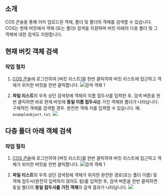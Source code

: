 ## 소개
COS 콘솔을 통해 이미 업로드된 객체, 폴더 및 폴더의 객체를 검색할 수 있습니다. COS는 현재 버킷에서 객체 (또는 폴더) 검색을 지원하며 버킷 아래의 다층 폴더 및 그 객체에 대한 검색도 지원합니다.


## 현재 버킷 객체 검색
### 작업 절차

1. [COS 콘솔](https://console.cloud.tencent.com/cos5)에 로그인하여 [버킷 리스트]를 한번 클릭하여 버킷 리스트에 접근하고 객체가 위치한 버킷을 한번 클릭합니다.
  ![검색 객체 1](https://main.qcloudimg.com/raw/81403794e014551e53a57a9935f55f83.png)

2. **파일 리스트**의 우측 상단 검색창에 객체의 이름 접두사를 입력한 후, 검색 버튼을 한번 클릭하면 바로 현재 버킷에 **동일 이름 접두사**를 가진 객체와 폴더가 나타납니다. 구체적인 객체를 검색할 경우. 완전한 객체 키를 입력할 수 있습니다. 예: `exampleobject.txt`.
![](https://main.qcloudimg.com/raw/9eadf9e5e0244cea5d94b52ca004309e.png)

## 다층 폴더 아래 객체 검색
### 작업 절차
1. [COS 콘솔](https://console.cloud.tencent.com/cos5)에 로그인하여 [버킷 리스트]를 한번 클릭하여 버킷 리스트에 접근하고 객체가 위치한 버킷을 한번 클릭합니다.
![검색 객체 1](https://main.qcloudimg.com/raw/81403794e014551e53a57a9935f55f83.png)

2. **파일 리스트**의 우측 상단 검색창에 객체가 위치한 완전한 경로(또는 폴더 이름) 및 객체 접두사(완전히 입력하지 않아도 됨)를 입력한 후, 검색 버튼을 한번 클릭하면 동일 폴더의 **동일 접두사를 가진 객체**의 검색 결과가 나타납니다.
![](https://main.qcloudimg.com/raw/b49019d31fb82b6d9d0e3316bb5a9cb2.png)

